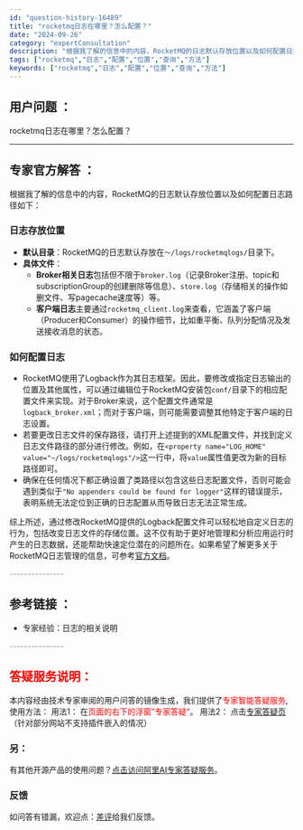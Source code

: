```yaml
---
id: "question-history-16489"
title: "rocketmq日志在哪里？怎么配置？"
date: "2024-09-26"
category: "expertConsultation"
description: "根据我了解的信息中的内容，RocketMQ的日志默认存放位置以及如何配置日志路径如下：### 日志存放位置- **默认目录**：RocketMQ的日志默认存放在`～/logs/rocketmqlogs/`目录下。- **具体文件**：  - **Broker相关日志**包括但不限于`broker.l"
tags: ["rocketmq","日志","配置","位置","查询","方法"]
keywords: ["rocketmq","日志","配置","位置","查询","方法"]
---
```


## 用户问题 ： 
 rocketmq日志在哪里？怎么配置？  

---------------
## 专家官方解答 ：

根据我了解的信息中的内容，RocketMQ的日志默认存放位置以及如何配置日志路径如下：

### 日志存放位置
- **默认目录**：RocketMQ的日志默认存放在`～/logs/rocketmqlogs/`目录下。
- **具体文件**：
  - **Broker相关日志**包括但不限于`broker.log`（记录Broker注册、topic和subscriptionGroup的创建删除等信息）、`store.log`（存储相关的操作如删文件、写pagecache速度等）等。
  - **客户端日志**主要通过`rocketmq_client.log`来查看，它涵盖了客户端（Producer和Consumer）的操作细节，比如重平衡、队列分配情况及发送接收消息的状态。

### 如何配置日志
- RocketMQ使用了Logback作为其日志框架。因此，要修改或指定日志输出的位置及其他属性，可以通过编辑位于RocketMQ安装包`conf/`目录下的相应配置文件来实现。对于Broker来说，这个配置文件通常是`logback_broker.xml`；而对于客户端，则可能需要调整其他特定于客户端的日志设置。
- 若要更改日志文件的保存路径，请打开上述提到的XML配置文件，并找到定义日志文件路径的部分进行修改。例如，在`<property name="LOG_HOME" value="~/logs/rocketmqlogs"/>`这一行中，将`value`属性值更改为新的目标路径即可。
- 确保在任何情况下都正确设置了类路径以包含这些日志配置文件，否则可能会遇到类似于`"No appenders could be found for logger"`这样的错误提示，表明系统无法定位到正确的日志配置从而导致日志无法正常生成。

综上所述，通过修改RocketMQ提供的Logback配置文件可以轻松地自定义日志的行为，包括改变日志文件的存储位置。这不仅有助于更好地管理和分析应用运行时产生的日志数据，还能帮助快速定位潜在的问题所在。如果希望了解更多关于RocketMQ日志管理的信息，可参考[官方文档](#NeNJO)。


<font color="#949494">---------------</font> 


## 参考链接 ：

* 专家经验：日志的相关说明 


 <font color="#949494">---------------</font> 
 


## <font color="#FF0000">答疑服务说明：</font> 

本内容经由技术专家审阅的用户问答的镜像生成，我们提供了<font color="#FF0000">专家智能答疑服务</font>,使用方法：
用法1： 在<font color="#FF0000">页面的右下的浮窗”专家答疑“</font>。
用法2： 点击[专家答疑页](https://answer.opensource.alibaba.com/docs/intro)（针对部分网站不支持插件嵌入的情况）
### 另：


有其他开源产品的使用问题？[点击访问阿里AI专家答疑服务](https://answer.opensource.alibaba.com/docs/intro)。
### 反馈
如问答有错漏，欢迎点：[差评](https://ai.nacos.io/user/feedbackByEnhancerGradePOJOID?enhancerGradePOJOId=17249)给我们反馈。
